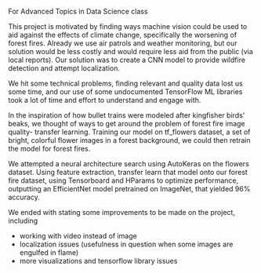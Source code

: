 For Advanced Topics in Data Science class

This project is motivated by finding ways machine vision could be used to aid against the effects of climate change, specifically the worsening of forest fires. Already we use air patrols and weather monitoring, but our solution would be less costly and would require less aid from the public (via local reports). Our solution was to create a CNN model to provide wildfire detection and attempt localization.

We hit some technical problems, finding relevant and quality data lost us some time, and our use of some undocumented TensorFlow ML libraries took a lot of time and effort to understand and engage with.

In the inspiration of how bullet trains were modeled after kingfisher birds' beaks, we thought of ways to get around the problem of forest fire image quality- transfer learning. Training our model on tf_flowers dataset, a set of bright, colorful flower images in a forest background, we could then retrain the model for forest fires.

We attempted a neural architecture search using AutoKeras on the flowers dataset. Using feature extraction, transfer learn that model onto our forest fire dataset, using Tensorboard and HParams to optimize performance, outputting an EfficientNet model pretrained on ImageNet, that yielded 96% accuracy.

We ended with stating some improvements to be made on the project, including
* working with video instead of image
* localization issues (usefulness in question when some images are engulfed in flame)
* more visualizations and tensorflow library issues
